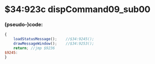﻿
# $34:923c dispCommand09_sub00



### (pseudo-)code:
```js
{
	loadStatusMessage();	//$34:9245();
	drawMessageWindow();	//$34:9253();
	return;	//jmp $9236
$9245:
}
```




